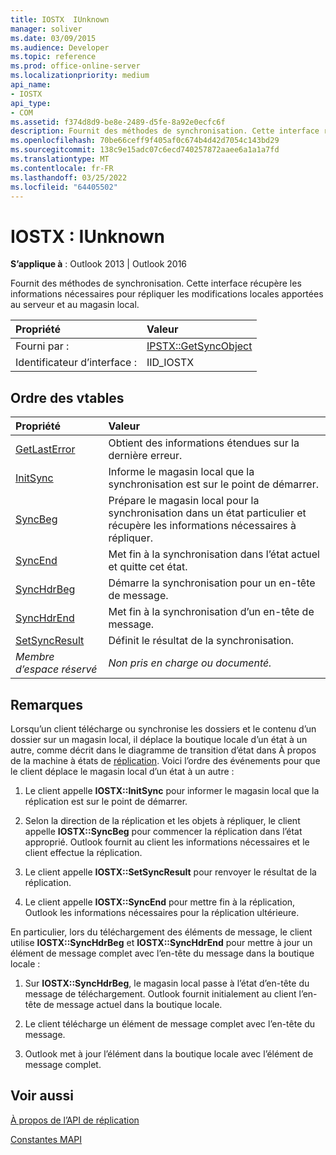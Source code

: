 ```yaml
---
title: IOSTX  IUnknown
manager: soliver
ms.date: 03/09/2015
ms.audience: Developer
ms.topic: reference
ms.prod: office-online-server
ms.localizationpriority: medium
api_name:
- IOSTX
api_type:
- COM
ms.assetid: f374d8d9-be8e-2489-d5fe-8a92e0ecfc6f
description: Fournit des méthodes de synchronisation. Cette interface récupère les informations nécessaires pour répliquer les modifications locales apportées au serveur et au magasin local.
ms.openlocfilehash: 70be66ceff9f405af0c674b4d42d7054c143bd29
ms.sourcegitcommit: 138c9e15adc07c6ecd740257872aaee6a1a1a7fd
ms.translationtype: MT
ms.contentlocale: fr-FR
ms.lasthandoff: 03/25/2022
ms.locfileid: "64405502"
---
```

# <a name="iostx--iunknown"></a>IOSTX : IUnknown

  
  
**S’applique à** : Outlook 2013 | Outlook 2016 
  
Fournit des méthodes de synchronisation. Cette interface récupère les informations nécessaires pour répliquer les modifications locales apportées au serveur et au magasin local.
  
|Propriété |Valeur |
|:-----|:-----|
|Fourni par :  <br/> |[IPSTX::GetSyncObject](iostx-setsyncresult.md) <br/> |
|Identificateur d’interface :  <br/> |IID_IOSTX  <br/> |
   
## <a name="vtable-order"></a>Ordre des vtables

|Propriété |Valeur |
|:-----|:-----|
|[GetLastError](iostx-getlasterror.md) <br/> |Obtient des informations étendues sur la dernière erreur. |
|[InitSync](iostx-initsync.md) <br/> |Informe le magasin local que la synchronisation est sur le point de démarrer. |
|[SyncBeg](iostx-syncbeg.md) <br/> |Prépare le magasin local pour la synchronisation dans un état particulier et récupère les informations nécessaires à répliquer. |
|[SyncEnd](iostx-syncend.md) <br/> |Met fin à la synchronisation dans l’état actuel et quitte cet état. |
|[SyncHdrBeg](iostx-synchdrbeg.md) <br/> |Démarre la synchronisation pour un en-tête de message. |
|[SyncHdrEnd](iostx-synchdrend.md) <br/> |Met fin à la synchronisation d’un en-tête de message. |
|[SetSyncResult](iostx-setsyncresult.md) <br/> |Définit le résultat de la synchronisation. |
| *Membre d’espace réservé*  <br/> | *Non pris en charge ou documenté.*  <br/> |
   
## <a name="remarks"></a>Remarques

Lorsqu’un client télécharge ou synchronise les dossiers et le contenu d’un dossier sur un magasin local, il déplace la boutique locale d’un état à un autre, comme décrit dans le diagramme de transition d’état dans À propos de la machine à états de [réplication](about-the-replication-state-machine.md). Voici l’ordre des événements pour que le client déplace le magasin local d’un état à un autre :
  
1. Le client appelle **IOSTX::InitSync** pour informer le magasin local que la réplication est sur le point de démarrer. 
    
2. Selon la direction de la réplication et les objets à répliquer, le client appelle **IOSTX::SyncBeg** pour commencer la réplication dans l’état approprié. Outlook fournit au client les informations nécessaires et le client effectue la réplication. 
    
3. Le client appelle **IOSTX::SetSyncResult** pour renvoyer le résultat de la réplication. 
    
4. Le client appelle **IOSTX::SyncEnd** pour mettre fin à la réplication, Outlook les informations nécessaires pour la réplication ultérieure. 
    
En particulier, lors du téléchargement des éléments de message, le client utilise **IOSTX::SyncHdrBeg** et **IOSTX::SyncHdrEnd** pour mettre à jour un élément de message complet avec l’en-tête du message dans la boutique locale : 
  
1. Sur **IOSTX::SyncHdrBeg**, le magasin local passe à l’état d’en-tête du message de téléchargement. Outlook fournit initialement au client l’en-tête de message actuel dans la boutique locale.
    
2. Le client télécharge un élément de message complet avec l’en-tête du message.
    
3. Outlook met à jour l’élément dans la boutique locale avec l’élément de message complet.
    
## <a name="see-also"></a>Voir aussi



[À propos de l’API de réplication](about-the-replication-api.md)
  
[Constantes MAPI](mapi-constants.md)

